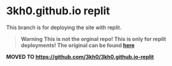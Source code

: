 # 3kh0.github.io replit

This branch is for deploying the site with replit.

> **Warning**
> **This is not the orginal repo! This is only for replit deployments! The original can be found [here](https://github.com/3kh0/3kh0.github.io)**

**MOVED TO https://github.com/3kh0/3kh0.github.io-replit**
